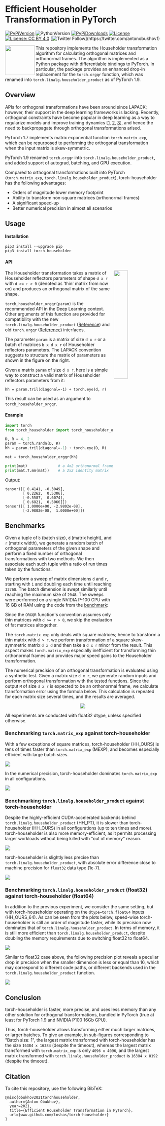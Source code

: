 # Efficient Householder Transformation in PyTorch

[![PyPiVersion](https://badge.fury.io/py/torch-householder.svg)](https://pypi.org/project/torch-householder/)
![PythonVersion](https://img.shields.io/badge/python-%3E%3D3.6-yellowgreen)
[![PyPiDownloads](https://pepy.tech/badge/torch-householder)](https://pepy.tech/project/torch-householder)
[![License](https://img.shields.io/badge/License(code)-BSD%203--Clause-blue.svg)](LICENSE_code)
[![License: CC BY 4.0](https://img.shields.io/badge/License(doc)-CC%20BY%204.0-lightgrey.svg)](LICENSE_doc)
[![Twitter Follow](https://img.shields.io/twitter/follow/AntonObukhov1?style=social&label=Subscribe!)](https://twitter.com/antonobukhov1)

<img src="doc/img/logo_small.png" align="left" width="96">

This repository implements the Householder transformation algorithm for calculating orthogonal matrices and orthonormal
frames. The algorithm is implemented as a Python package with differentiable bindings to PyTorch. In particular, the 
package provides an enhanced drop-in replacement for the `torch.orgqr` function, which was renamed into 
`torch.linalg.householder_product` as of PyTorch 1.9.

## Overview

APIs for orthogonal transformations have been around since LAPACK; however, their support in the deep learning 
frameworks is lacking. Recently, orthogonal constraints have become popular in deep learning as a way to regularize
models and improve training dynamics [[1](https://arxiv.org/abs/1909.09501), [2](https://arxiv.org/abs/1901.08428), 
[3](https://arxiv.org/abs/2103.04217)], and hence the need to backpropagate through orthogonal transformations arised.

PyTorch 1.7 implements matrix exponential function `torch.matrix_exp`, which can be repurposed to performing the 
orthogonal transformation when the input matrix is skew-symmetric.   

PyTorch 1.9 renamed `torch.orgqr` into `torch.linalg.householder_product`, and added support of autograd, batching, and 
GPU execution.

Compared to orthogonal transformations built into PyTorch (`torch.matrix_exp`, `torch.linalg.householder_product`), 
torch-householder has the following advantages: 
- Orders of magnitude lower memory footprint
- Ability to transform non-square matrices (orthonormal frames)
- A significant speed-up
- Better numerical precision in almost all scenarios

## Usage

#### Installation

```shell script
pip3 install --upgrade pip
pip3 install torch-householder
```

#### API

<img src="doc/img/householder.png" width="30%" height="30%" align="right">

The Householder transformation takes a matrix of Householder reflectors parameters of shape `d x r` with 
`d >= r > 0` (denoted as 'thin' matrix from now on) and produces an orthogonal matrix of the same shape.

`torch_householder_orgqr(param)` is the recommended API in the Deep Learning context. Other arguments of this function
are provided for compatibility with the new `torch.linalg.householder_product` 
([Reference](https://pytorch.org/docs/stable/generated/torch.linalg.householder_product.html#torch.linalg.householder_product)) 
and old `torch.orgqr` 
([Reference](https://pytorch.org/docs/stable/generated/torch.orgqr.html)) interfaces. 

The parameter `param` is a matrix of size `d x r` or a batch of matrices `b x d x r` of Householder reflectors 
parameters. The LAPACK convention suggests to structure the matrix of parameters as shown in the figure on the right.

Given a matrix `param` of size `d x r`, here is a simple way to construct a valid matrix of Householder reflectors 
parameters from it:
```
hh = param.tril(diagonal=-1) + torch.eye(d, r)
``` 

This result can be used as an argument to `torch_householder_orgqr`.

#### Example

```python
import torch
from torch_householder import torch_householder_orgqr

D, R = 4, 2
param = torch.randn(D, R)
hh = param.tril(diagonal=-1) + torch.eye(D, R)

mat = torch_householder_orgqr(hh)

print(mat)              # a 4x2 orthonormal frame
print(mat.T.mm(mat))    # a 2x2 identity matrix
```

Output:
```
tensor([[ 0.4141, -0.3049],
        [ 0.2262,  0.5306],
        [-0.5587,  0.6074],
        [ 0.6821,  0.5066]])
tensor([[ 1.0000e+00, -2.9802e-08],
        [-2.9802e-08,  1.0000e+00]])
```

## Benchmarks

Given a tuple of `b` (batch size), `d` (matrix height), and `r` (matrix width), we generate a random batch of orthogonal 
parameters of the given shape and perform a fixed number of orthogonal transformations with 
two methods. We then associate each such tuple with a ratio of run times taken by the functions.

We perform a sweep of matrix dimensions `d` and `r`, starting with `1` and doubling each time until reaching `32768`. 
The batch dimension is swept similarly until reaching the maximum size of `2048`. The sweeps were performed 
on a single NVIDIA P-100 GPU with 16 GB of RAM using the code from the [benchmark](tests/benchmark_all.py): 

Since the `ORGQR` function's convention assumes only thin matrices with `d >= r > 0`, we skip the evaluation of fat 
matrices altogether.    

The `torch.matrix_exp` only deals with square matrices; hence to transform a thin matrix with `d > r`, we perform 
transformation of a square skew-symmetric matrix `d x d` and then take a `d x r` minor from the result. This aspect 
makes `torch.matrix_exp` especially inefficient for transforming thin orthonormal frames and provides major speed gains 
to the Householder transformation. 

The numerical precision of an orthogonal transformation is evaluated using a synthetic test. 
Given a matrix size `d x r`, we generate random inputs and perform orthogonal transformation with the tested functions. 
Since the output `M` of size `d x r` is expected to be an orthonormal frame, we calculate transformation error using the 
formula below. This calculation is repeated for each matrix size several times, and the results are averaged.

<p align="center">
<img src="doc/img/formula_err.png">
</p>

All experiments are conducted with float32 dtype, unless specified otherwise.

### Benchmarking `torch.matrix_exp` against torch-householder

With a few exceptions of square matrices, torch-householder (HH_OURS) is tens of times faster than `torch.matrix_exp` 
(MEXP), and becomes especially efficient with large batch sizes.

![](doc/img/benchmark_speed_MEXP_vs_HH_OURS.png)

In the numerical precision, torch-householder dominates `torch.matrix_exp` in all configurations.

![](doc/img/benchmark_error_MEXP_vs_HH_OURS.png)   

### Benchmarking `torch.linalg.householder_product` against torch-householder

Despite the highly-efficient CUDA-accelerated backends behind `torch.linalg.householder_product` (HH_PT), it is slower
than torch-householder (HH_OURS) in all configurations (up to ten times and more). torch-householder is also more 
memory-efficient, as it permits processing larger workloads without being killed with "out of memory" reason.

![](doc/img/benchmark_speed_HH_PT_vs_HH_OURS.png)

torch-householder is slightly less precise than `torch.linalg.householder_product`, with absolute error difference 
close to machine precision for `float32` data type (1e-7). 

![](doc/img/benchmark_error_HH_PT_vs_HH_OURS.png)   

### Benchmarking `torch.linalg.householder_product` (float32) against torch-householder (float64)

In addition to the previous experiment, we consider the same setting, but with torch-householder operating on the 
`dtype=torch.float64` inputs (HH_OURS_64). As can be seen from the plots below, speed-wise torch-householder is still 
an order of magnitude faster, while its precision now dominates that of `torch.linalg.householder_product`. In terms of 
memory, it is still more efficient than `torch.linalg.householder_product`, despite doubling the memory requirements due 
to switching float32 to float64.

![](doc/img/benchmark_speed_HH_PT_vs_HH_OURS_64.png)

Similar to float32 case above, the following precision plot reveals a peculiar drop in precision when the smaller 
dimension is less or equal than 16, which may correspond to different code paths, or different backends used in the 
`torch.linalg.householder_product` function.

![](doc/img/benchmark_error_HH_PT_vs_HH_OURS_64.png)

## Conclusion

torch-householder is faster, more precise, and uses less memory than any other solution for orthogonal 
transformations, bundled in PyTorch (true at least for PyTorch 1.9 and NVIDIA P100 16Gb GPU).

Thus, torch-householder allows transforming either much larger matrices, or larger batches. To give an example, 
in sub-figures corresponding to "Batch size: 1", the largest matrix transformed with torch-householder has the size 
`16384 x 16384` (despite the timeout), whereas the largest matrix transformed with `torch.matrix_exp` is only 
`4096 x 4096`, and the largest matrix transformed with `torch.linalg.householder_product` is `16384 x 8192` 
(despite the timeout).      

## Citation

To cite this repository, use the following BibTeX:

```
@misc{obukhov2021torchhouseholder,
  author={Anton Obukhov},
  year=2021,
  title={Efficient Householder Transformation in PyTorch},
  url={www.github.com/toshas/torch-householder}
}
```
